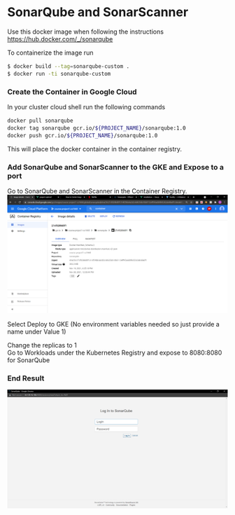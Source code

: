 # SonarQube and SonarScanner

Use this docker image when following the instructions<br>
https://hub.docker.com/_/sonarqube

To containerize the image run 
```bash
$ docker build --tag=sonarqube-custom .
$ docker run -ti sonarqube-custom
```
### Create the Container in Google Cloud
In your cluster cloud shell run the following commands
```bash
docker pull sonarqube
docker tag sonarqube gcr.io/${PROJECT_NAME}/sonarqube:1.0
docker push gcr.io/${PROJECT_NAME}/sonarqube:1.0
```
This will place the docker container in the container registry.

### Add SonarQube and SonarScanner to the GKE and Expose to a port
Go to SonarQube and SonarScanner in the Container Registry. <br> 
![Alt text](https://github.com/atr34/CS1660_project1/blob/main/Images/SonarContainer.png)
<p>Select Deploy to GKE (No environment variables needed so just provide a name under Value 1) </p>
Change the replicas to 1 <br>
Go to Workloads under the Kubernetes Registry and expose to 8080:8080 for SonarQube

### End Result
![Alt text](https://github.com/atr34/CS1660_project1/blob/main/Images/SonarImage.png)
